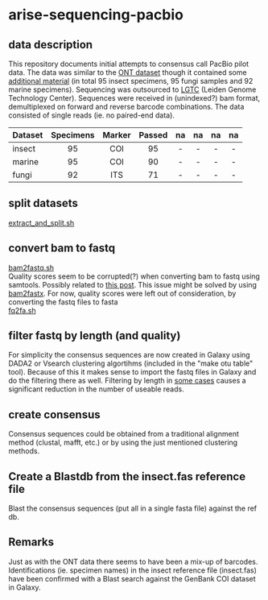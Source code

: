 # arise-sequencing-pacbio
## data description
This repository documents initial attempts to consensus call PacBio pilot data.
The data was similar to the [ONT dataset](https://github.com/naturalis/arise-sequencing-nanopore) though
it contained some [additional material](https://docs.google.com/spreadsheets/d/11SVnGIaafMN7ybHoDktcJpbnDKnrdblw/edit#gid=776824571) (in total 95 insect specimens, 95 fungi samples and 92 marine specimens). Sequencing was outsourced to [LGTC](https://www.lumc.nl/org/lgtc/) (Leiden Genome Technology Center). Sequences were received in (unindexed?) bam format, demultiplexed on forward and reverse barcode combinations. The data consisted of single reads (ie. no paired-end data).

|Dataset|Specimens|Marker|Passed|na|na|na|na|
|:---|:---:|:---:|:---:|:---:|:---:|:---:|:---:|
|insect|95|COI|95|-|-|-|-|
|marine|95|COI|90|-|-|-|-|
|fungi|92|ITS|71|-|-|-|-|

## split datasets
[extract_and_split.sh](https://github.com/naturalis/arise-sequencing-pacbio/blob/main/scripts/extract_and_split.sh)

## convert bam to fastq
[bam2fastq.sh](https://github.com/naturalis/arise-sequencing-pacbio/blob/main/scripts/bam2fq.sh)\
Quality scores seem to be corrupted(?) when converting bam to fastq using samtools. Possibly related to [this post](http://seqanswers.com/forums/showthread.php?t=77954). This issue might be solved by using [bam2fastx](https://github.com/PacificBiosciences/bam2fastx). For now, quality scores were left out of consideration, by converting the fastq files to fasta\
[fq2fa.sh](https://github.com/naturalis/arise-sequencing-pacbio/blob/main/scripts/fq2fas.sh)

## filter fastq by length (and quality)
For simplicity the consensus sequences are now created in Galaxy using DADA2 or Vsearch clustering algortihms (included in the "make otu table" tool). Because of this it makes sense to import the fastq files in Galaxy and do the filtering there as well.
Filtering by length in [some cases](https://github.com/naturalis/arise-sequencing-pacbio/blob/main/logs/sequence_trimmer_log.txt) causes a significant reduction in the number of useable reads.

## create consensus
Consensus sequences could be obtained from a traditional alignment method (clustal, mafft, etc.) or by using the just mentioned clustering methods.

## Create a Blastdb from the insect.fas reference file
Blast the consensus sequences (put all in a single fasta file) against the ref db.

## Remarks
Just as with the ONT data there seems to have been a mix-up of barcodes.\
Identifications (ie. specimen names) in the insect reference file (insect.fas) have been confirmed with a Blast search against the GenBank COI dataset in Galaxy.
